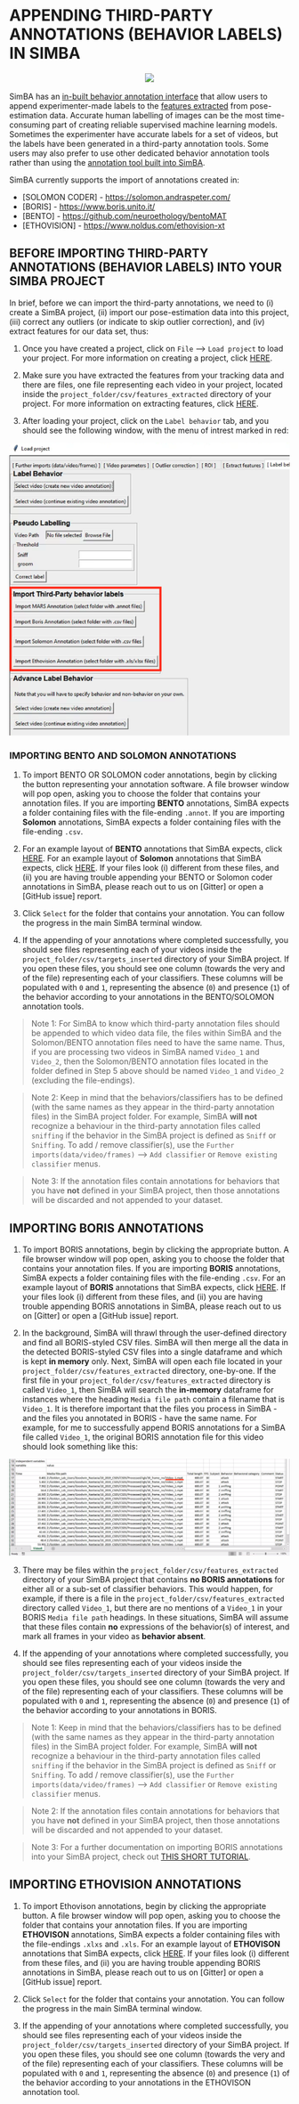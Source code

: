 # APPENDING THIRD-PARTY ANNOTATIONS (BEHAVIOR LABELS) IN SIMBA

<p align="center">
<img src="https://github.com/sgoldenlab/simba/blob/master/images/third_party_annot.png" />
</p>

SimBA has an [in-built behavior annotation interface](https://github.com/sgoldenlab/simba/blob/master/docs/labelling_aggression_tutorial.md) that allow users to append experimenter-made labels to the [features extracted](https://github.com/sgoldenlab/simba/blob/master/docs/tutorial.md#step-5-extract-features) from  pose-estimation data. Accurate human labelling of images can be the most time-consuming part of creating reliable supervised machine learning models. Sometimes the experimenter  have accurate labels for a set of videos, but the labels have been generated in a third-party annotation tools. Some users may also prefer to use other dedicated behavior annotation tools rather than using the [annotation tool built into SimBA](https://github.com/sgoldenlab/simba/blob/master/docs/labelling_aggression_tutorial.md).

SimBA currently supports the import of annotations created in:

* [SOLOMON CODER] - https://solomon.andraspeter.com/
* [BORIS] - https://www.boris.unito.it/
* [BENTO] - https://github.com/neuroethology/bentoMAT
* [ETHOVISION] - https://www.noldus.com/ethovision-xt

## BEFORE IMPORTING THIRD-PARTY ANNOTATIONS (BEHAVIOR LABELS) INTO YOUR SIMBA PROJECT

In brief, before we can import the third-party annotations, we need to (i) create a SimBA project, (ii) import our pose-estimation data into this project, (iii) correct any outliers (or indicate to skip outlier correction), and (iv) extract features for our data set, thus: 

1. Once you have created a project, click on `File` --> `Load project` to load your project. For more information on creating a project, click [HERE](https://github.com/sgoldenlab/simba/blob/master/docs/tutorial.md#part-1-create-a-new-project-1).

2. Make sure you have extracted the features from your tracking data and there are files, one file representing each video in your project, located inside the `project_folder/csv/features_extracted` directory of your project. For more information on extracting features, click [HERE](https://github.com/sgoldenlab/simba/blob/master/docs/tutorial.md#step-5-extract-features).

3. After loading your project, click on the `Label behavior` tab, and you should see the following window, with the menu of intrest marked in red:

<p align="center">
<img src=/images/third_party_2.png />
</p>


### IMPORTING BENTO AND SOLOMON ANNOTATIONS

1. To import BENTO OR SOLOMON coder annotations, begin by clicking the button representing your annotation software. A file browser window will pop open, asking you to choose the folder that contains your annotation files. If you are importing **BENTO** annotations, SimBA expects a folder containing files with the file-ending `.annot`. If you are importing **Solomon** annotations, SimBA expects a folder containing files with the file-ending `.csv`. 

2. For an example layout of **BENTO** annotations that SimBA expects, click [HERE](https://github.com/sgoldenlab/simba/blob/master/misc/bento_example.annot). For an example layout of **Solomon** annotations that SimBA expects, click [HERE](https://github.com/sgoldenlab/simba/blob/master/misc/solomon_example.csv). If your files look (i) different from these files, and (ii) you are having trouble appending your BENTO or Solomon coder annotations in SimBA, please reach out to us on [Gitter] or open a [GitHub issue] report. 

3. Click `Select` for the folder that contains your annotation. You can follow the progress in the main SimBA terminal window. 

4. If the appending of your annotations where completed successfully, you should see files representing each of your videos inside the `project_folder/csv/targets_inserted` directory of your SimBA project. If you open these files, you should see one column (towards the very and of the file) representing each of your classifiers. These columns will be populated with `0` and `1`, representing the absence (`0`) and presence (`1`) of the behavior according to your annotations in the BENTO/SOLOMON annotation tools. 

> Note 1: For SimBA to know which third-party annotation files should be appended to which video data file, the files within SimBA and the Solomon/BENTO annotation files need to have the same name. Thus, if you are processing two videos in SimBA named `Video_1` and `Video_2`, then the Solomon/BENTO annotation files located in the folder defined in Step 5 above should be named `Video_1` and `Video_2` (excluding the file-endings). 

> Note 2: Keep in mind that the behaviors/classifiers has to be defined (with the same names as they appear in the third-party annotation files) in the SimBA project folder. For example, SimBA **will not** recognize a behaviour in the third-party annotation files called `sniffing` if the behavior in the SimBA project is defined as `Sniff` or `Sniffing`. To add / remove classifier(s), use the `Further imports(data/video/frames)` --> `Add classifier` or `Remove existing classifier` menus.

> Note 3: If the annotation files contain annotations for behaviors that you have **not** defined in your SimBA project, then those annotations will be discarded and not appended to your dataset.

## IMPORTING BORIS ANNOTATIONS

1. To import BORIS annotations, begin by clicking the appropriate button. A file browser window will pop open, asking you to choose the folder that contains your annotation files. If you are importing **BORIS** annotations, SimBA expects a folder containing files with the file-ending `.csv`. For an example layout of **BORIS** annotations that SimBA expects, click [HERE](https://github.com/sgoldenlab/simba/blob/master/misc/boris_example.csv). If your files look (i) different from these files, and (ii) you are having trouble appending BORIS annotations in SimBA, please reach out to us on [Gitter] or open a [GitHub issue] report. 

2. In the background, SimBA will thrawl through the user-defined directory and find all BORIS-styled CSV files. SimBA will then merge all the data in the detected BORIS-styled CSV files into a single dataframe and which is kept **in memory** only. Next, SimBA will open each file located in your `project_folder/csv/features_extracted` directory, one-by-one. If the first file in your `project_folder/csv/features_extracted` directory is called `Video_1`, then SimBA will search the **in-memory** dataframe for instances where the heading `Media file path` contain a filename that is `Video_1`. It is therefore important that the files you process in SimBA - and the files you annotated in BORIS - have the same name. For example, for me to successfully append BORIS annotations for a SimBA file called `Video_1`, the original BORIS annotation file for this video should look something like this:

<p align="center">
<img src=/images/BORIS_99.png />
</p>

3. There may be files within the `project_folder/csv/features_extracted` directory of your SimBA project that contains **no BORIS annotations** for either all or a sub-set of classifier behaviors. This would happen, for example, if there is a file in the `project_folder/csv/features_extracted` directory called `Video_1`, but there are no mentions of a `Video_1` in your BORIS `Media file path` headings. In these situations, SimBA will assume that these files contain **no** expressions of the behavior(s) of interest, and mark all frames in your video as **behavior absent**.  

4. If the appending of your annotations where completed successfully, you should see files representing each of your videos inside the `project_folder/csv/targets_inserted` directory of your SimBA project. If you open these files, you should see one column (towards the very and of the file) representing each of your classifiers. These columns will be populated with `0` and `1`, representing the absence (`0`) and presence (`1`) of the behavior according to your annotations in BORIS. 

> Note 1: Keep in mind that the behaviors/classifiers has to be defined (with the same names as they appear in the third-party annotation files) in the SimBA project folder. For example, SimBA **will not** recognize a behaviour in the third-party annotation files called `sniffing` if the behavior in the SimBA project is defined as `Sniff` or `Sniffing`. To add / remove classifier(s), use the `Further imports(data/video/frames)` --> `Add classifier` or `Remove existing classifier` menus.

> Note 2: If the annotation files contain annotations for behaviors that you have **not** defined in your SimBA project, then those annotations will be discarded and not appended to your dataset.

> Note 3: For a further documentation on importing BORIS annotations into your SimBA project, check out [THIS SHORT TUTORIAL](https://github.com/sgoldenlab/simba/blob/master/docs/append_boris.md). 

## IMPORTING ETHOVISION ANNOTATIONS

1. To import Ethovison annotations, begin by clicking the appropriate button. A file browser window will pop open, asking you to choose the folder that contains your annotation files. If you are importing **ETHOVISON** annotations, SimBA expects a folder containing files with the file-endings `.xlxs` and `.xls`. For an example layout of **ETHOVISON** annotations that SimBA expects, click [HERE](https://github.com/sgoldenlab/simba/blob/master/misc/ethovision_example.xlsx). If your files look (i) different from these files, and (ii) you are having trouble appending BORIS annotations in SimBA, please reach out to us on [Gitter] or open a [GitHub issue] report. 

2. Click `Select` for the folder that contains your annotation. You can follow the progress in the main SimBA terminal window. 

4. If the appending of your annotations where completed successfully, you should see files representing each of your videos inside the `project_folder/csv/targets_inserted` directory of your SimBA project. If you open these files, you should see one column (towards the very and of the file) representing each of your classifiers. These columns will be populated with `0` and `1`, representing the absence (`0`) and presence (`1`) of the behavior according to your annotations in the ETHOVISON annotation tool. 



